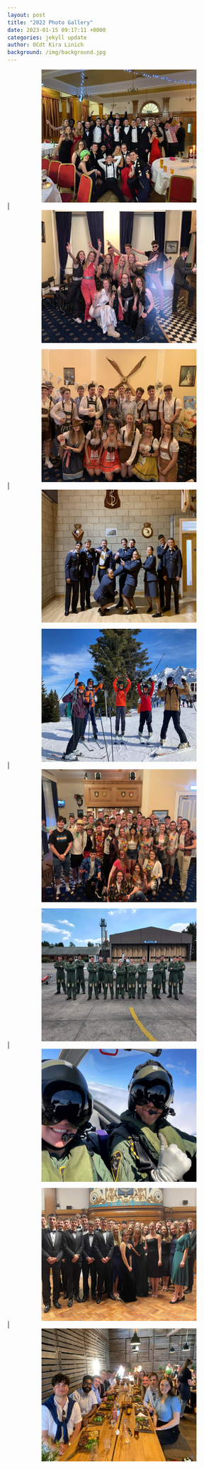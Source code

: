 ```yaml
---
layout: post
title: "2022 Photo Gallery"
date: 2023-01-15 09:17:11 +0000
categories: jekyll update
author: OCdt Kira Linich
background: /img/background.jpg
---
```


<img src="/img/burns2022.JPG"  style="display: block; margin-left: auto; margin-right: auto;  width: 350px; height:300px"> | <img src="/img/disco.jpeg"  style="display: block; margin-left: auto; margin-right: auto;  width: 350px; height:300px">

<img src="/img/ugtoberfest.jpeg"  style="display: block; margin-left: auto; margin-right: auto;  width: 350px; height:300px"> | <img src="/img/mec.jpeg"  style="display: block; margin-left: auto; margin-right: auto;  width: 350px; height:300px">

<img src="/img/skiing.jpg"  style="display: block; margin-left: auto; margin-right: auto;  width: 350px; height:300px"> | <img src="/img/tropical.JPG"  style="display: block; margin-left: auto; margin-right: auto;  width: 350px; height:300px">

<img src="/img/flying.jpg"  style="display: block; margin-left: auto; margin-right: auto;  width: 350px; height:300px"> | <img src="/img/flying2.jpeg"  style="display: block; margin-left: auto; margin-right: auto;  width: 350px; height:300px">

<img src="/img/burns2023.jpg"  style="display: block; margin-left: auto; margin-right: auto;  width: 350px; height:300px"> | <img src="/img/Flying Camp.jpg"  style="display: block; margin-left: auto; margin-right: auto;  width: 350px; height:300px">
